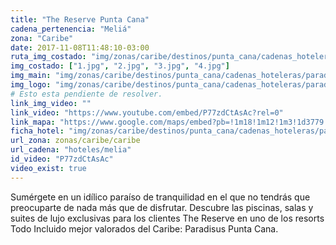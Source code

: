 ```yaml
---
title: "The Reserve Punta Cana"
cadena_pertenencia: "Meliá"
zona: "Caribe"
date: 2017-11-08T11:48:10-03:00
ruta_img_costado: "img/zonas/caribe/destinos/punta_cana/cadenas_hoteleras/paradisus/the_reserve_punta_cana/imagenes_hotel/"
img_costado: ["1.jpg", "2.jpg", "3.jpg", "4.jpg"]
img_main: "img/zonas/caribe/destinos/punta_cana/cadenas_hoteleras/paradisus/the_reserve_punta_cana/the_reserve_punta_cana.jpg"
img_logo: "img/zonas/caribe/destinos/punta_cana/cadenas_hoteleras/paradisus/the_reserve_punta_cana/logo_hotel/logo_the_reserve_punta_cana.jpg"
# Esto esta pendiente de resolver.
link_img_video: ""
link_video: "https://www.youtube.com/embed/P77zdCtAsAc?rel=0"
link_mapa: "https://www.google.com/maps/embed?pb=!1m18!1m12!1m3!1d3779.263278705137!2d-68.44357398510462!3d18.69702748730646!2m3!1f0!2f0!3f0!3m2!1i1024!2i768!4f13.1!3m3!1m2!1s0x8ea8eb82cf9b2567%3A0xd98a8cccd36cdc88!2sThe+Reserve+at+Paradisus+Punta+Cana+Resort!5e0!3m2!1ses!2scl!4v1510153279676"
ficha_hotel: "img/zonas/caribe/destinos/punta_cana/cadenas_hoteleras/paradisus/the_reserve_punta_cana/the_reserve_punta_cana.pdf"
url_zona: zonas/caribe/caribe
url_cadena: "hoteles/melia"
id_video: "P77zdCtAsAc"
video_exist: true
---
```

Sumérgete en un idílico paraíso de tranquilidad en el que no tendrás que preocuparte de nada más que de disfrutar. Descubre las piscinas, salas y suites de lujo exclusivas para los clientes The Reserve en uno de los resorts Todo Incluido mejor valorados del Caribe: Paradisus Punta Cana.   
